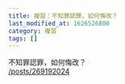 ```yaml
---
title: 複習：不知罪認罪，如何悔改？
last_modified_at: 1626526800
category: 複習
tags: []
---
```


<p>不知罪認罪，如何悔改？<br/>
<a href="/posts/269192024" target="_blank">/posts/269192024</a></p>
<p> </p>
